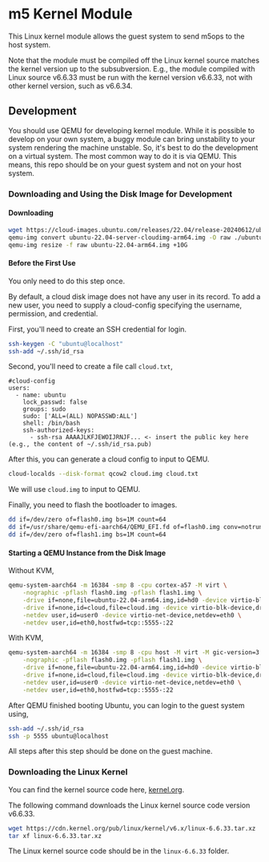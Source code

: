 # m5 Kernel Module

This Linux kernel module allows the guest system to send m5ops to
the host system.

Note that the module must be compiled off the Linux kernel source
matches the kernel version up to the subsubversion. E.g., the
module compiled with Linux source v6.6.33 must be run with the
kernel version v6.6.33, not with other kernel version, such as
v6.6.34.

## Development

You should use QEMU for developing kernel module. While it is possible
to develop on your own system, a buggy module can bring unstability
to your system rendering the machine unstable. So, it's best to do
the development on a virtual system. The most common way to do it is
via QEMU. This means, this repo should be on your guest system and
not on your host system.

### Downloading and Using the Disk Image for Development

#### Downloading

```sh
wget https://cloud-images.ubuntu.com/releases/22.04/release-20240612/ubuntu-22.04-server-cloudimg-arm64.img
qemu-img convert ubuntu-22.04-server-cloudimg-arm64.img -O raw ./ubuntu-22.04-arm64.img
qemu-img resize -f raw ubuntu-22.04-arm64.img +10G
```

#### Before the First Use

You only need to do this step once.

By default, a cloud disk image does not have any user in its record.
To add a new user, you need to supply a cloud-config specifying the
username, permission, and credential.

First, you'll need to create an SSH credential for login.

```sh
ssh-keygen -C "ubuntu@localhost"
ssh-add ~/.ssh/id_rsa
```

Second, you'll need to create a file call `cloud.txt`,

```text
#cloud-config
users:
  - name: ubuntu
    lock_passwd: false
    groups: sudo
    sudo: ['ALL=(ALL) NOPASSWD:ALL']
    shell: /bin/bash
    ssh-authorized-keys:
      - ssh-rsa AAAAJLKFJEWOIJRNJF... <- insert the public key here (e.g., the content of ~/.ssh/id_rsa.pub)
```

After this, you can generate a cloud config to input to QEMU.

```sh
cloud-localds --disk-format qcow2 cloud.img cloud.txt
```

We will use `cloud.img` to input to QEMU.

Finally, you need to flash the bootloader to images.

```sh
dd if=/dev/zero of=flash0.img bs=1M count=64
dd if=/usr/share/qemu-efi-aarch64/QEMU_EFI.fd of=flash0.img conv=notrunc
dd if=/dev/zero of=flash1.img bs=1M count=64
```

#### Starting a QEMU Instance from the Disk Image

Without KVM,

```sh
qemu-system-aarch64 -m 16384 -smp 8 -cpu cortex-a57 -M virt \
    -nographic -pflash flash0.img -pflash flash1.img \
    -drive if=none,file=ubuntu-22.04-arm64.img,id=hd0 -device virtio-blk-device,drive=hd0 \
    -drive if=none,id=cloud,file=cloud.img -device virtio-blk-device,drive=cloud \
    -netdev user,id=user0 -device virtio-net-device,netdev=eth0 \
    -netdev user,id=eth0,hostfwd=tcp::5555-:22
```

With KVM,

```sh
qemu-system-aarch64 -m 16384 -smp 8 -cpu host -M virt -M gic-version=3 --enable-kvm \
    -nographic -pflash flash0.img -pflash flash1.img \
    -drive if=none,file=ubuntu-22.04-arm64.img,id=hd0 -device virtio-blk-device,drive=hd0 \
    -drive if=none,id=cloud,file=cloud.img -device virtio-blk-device,drive=cloud \
    -netdev user,id=user0 -device virtio-net-device,netdev=eth0 \
    -netdev user,id=eth0,hostfwd=tcp::5555-:22
```

After QEMU finished booting Ubuntu, you can login to the guest system using,

```sh
ssh-add ~/.ssh/id_rsa
ssh -p 5555 ubuntu@localhost
```

All steps after this step should be done on the guest machine.

### Downloading the Linux Kernel

You can find the kernel source code here, [kernel.org](https://kernel.org/).

The following command downloads the Linux kernel source code version v6.6.33.

```sh
wget https://cdn.kernel.org/pub/linux/kernel/v6.x/linux-6.6.33.tar.xz
tar xf linux-6.6.33.tar.xz
```

The Linux kernel source code should be in the `linux-6.6.33` folder.

